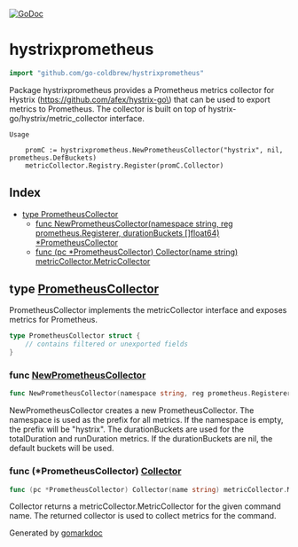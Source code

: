 <!-- Code generated by gomarkdoc. DO NOT EDIT -->

[![GoDoc](https://img.shields.io/badge/pkg.go.dev-doc-blue)](http://pkg.go.dev/github.com/go-coldbrew/hystrixprometheus)
# hystrixprometheus

```go
import "github.com/go-coldbrew/hystrixprometheus"
```

Package hystrixprometheus provides a Prometheus metrics collector for Hystrix \(https://github.com/afex/hystrix-go\) that can be used to export metrics to Prometheus. The collector is built on top of hystrix\-go/hystrix/metric\_collector interface.

```
Usage

	promC := hystrixprometheus.NewPrometheusCollector("hystrix", nil, prometheus.DefBuckets)
	metricCollector.Registry.Register(promC.Collector)
```

## Index

- [type PrometheusCollector](<#type-prometheuscollector>)
  - [func NewPrometheusCollector(namespace string, reg prometheus.Registerer, durationBuckets []float64) *PrometheusCollector](<#func-newprometheuscollector>)
  - [func (pc *PrometheusCollector) Collector(name string) metricCollector.MetricCollector](<#func-prometheuscollector-collector>)


## type [PrometheusCollector](<https://github.com/go-coldbrew/hystrixprometheus/blob/main/hystrixprometheus.go#L10-L26>)

PrometheusCollector implements the metricCollector interface and exposes metrics for Prometheus.

```go
type PrometheusCollector struct {
    // contains filtered or unexported fields
}
```

### func [NewPrometheusCollector](<https://github.com/go-coldbrew/hystrixprometheus/blob/main/hystrixprometheus.go#L31>)

```go
func NewPrometheusCollector(namespace string, reg prometheus.Registerer, durationBuckets []float64) *PrometheusCollector
```

NewPrometheusCollector creates a new PrometheusCollector. The namespace is used as the prefix for all metrics. If the namespace is empty, the prefix will be "hystrix". The durationBuckets are used for the totalDuration and runDuration metrics. If the durationBuckets are nil, the default buckets will be used.

### func \(\*PrometheusCollector\) [Collector](<https://github.com/go-coldbrew/hystrixprometheus/blob/main/hystrixprometheus.go#L166>)

```go
func (pc *PrometheusCollector) Collector(name string) metricCollector.MetricCollector
```

Collector returns a metricCollector.MetricCollector for the given command name. The returned collector is used to collect metrics for the command.



Generated by [gomarkdoc](<https://github.com/princjef/gomarkdoc>)
